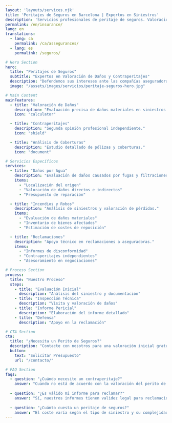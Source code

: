 ```yaml
---
layout: 'layouts/services.njk'
title: 'Peritajes de Seguros en Barcelona | Expertos en Siniestros'
description: 'Servicios profesionales de peritaje de seguros. Valoración de daños, análisis de coberturas y contraperitajes para aseguradoras y particulares.'
permalink: /en/insurance/
lang: en
translations:
  - lang: ca
    permalink: /ca/assegurances/
  - lang: es
    permalink: /seguros/

# Hero Section
hero:
  title: "Peritajes de Seguros"
  subtitle: "Expertos en Valoración de Daños y Contraperitajes"
  description: "Defendemos sus intereses ante las compañías aseguradoras mediante informes técnicos independientes y profesionales."
  image: "/assets/images/servicios/peritaje-seguros-hero.jpg"

# Main Content
mainFeatures:
  - title: "Valoración de Daños"
    description: "Evaluación precisa de daños materiales en siniestros."
    icon: "calculator"

  - title: "Contraperitajes"
    description: "Segunda opinión profesional independiente."
    icon: "shield"

  - title: "Análisis de Coberturas"
    description: "Estudio detallado de pólizas y coberturas."
    icon: "document"

# Servicios Específicos
services:
  - title: "Daños por Agua"
    description: "Evaluación de daños causados por fugas y filtraciones."
    items:
      - "Localización del origen"
      - "Valoración de daños directos e indirectos"
      - "Presupuesto de reparación"

  - title: "Incendios y Robos"
    description: "Análisis de siniestros y valoración de pérdidas."
    items:
      - "Evaluación de daños materiales"
      - "Inventario de bienes afectados"
      - "Estimación de costes de reposición"

  - title: "Reclamaciones"
    description: "Apoyo técnico en reclamaciones a aseguradoras."
    items:
      - "Informes de disconformidad"
      - "Contraperitajes independientes"
      - "Asesoramiento en negociaciones"

# Process Section
process:
  title: "Nuestro Proceso"
  steps:
    - title: "Evaluación Inicial"
      description: "Análisis del siniestro y documentación"
    - title: "Inspección Técnica"
      description: "Visita y valoración de daños"
    - title: "Informe Pericial"
      description: "Elaboración del informe detallado"
    - title: "Defensa"
      description: "Apoyo en la reclamación"

# CTA Section
cta:
  title: "¿Necesita un Perito de Seguros?"
  description: "Contacte con nosotros para una valoración inicial gratuita de su caso."
  button:
    text: "Solicitar Presupuesto"
    url: "/contacto/"

# FAQ Section
faqs:
  - question: "¿Cuándo necesito un contraperitaje?"
    answer: "Cuando no está de acuerdo con la valoración del perito de la aseguradora."
  
  - question: "¿Es válido mi informe para reclamar?"
    answer: "Sí, nuestros informes tienen validez legal para reclamaciones."
  
  - question: "¿Cuánto cuesta un peritaje de seguros?"
    answer: "El coste varía según el tipo de siniestro y su complejidad. Ofrecemos presupuesto sin compromiso."
---
```

